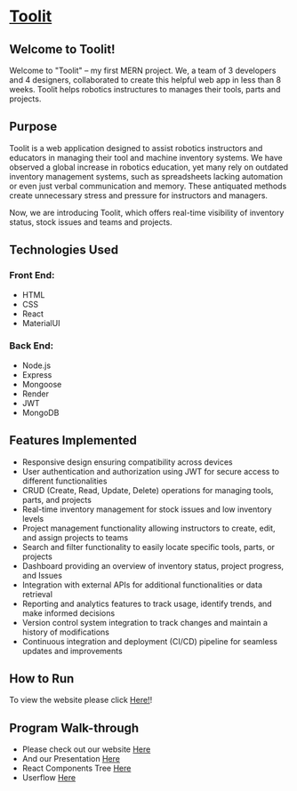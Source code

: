 # [Toolit](http://toolit.ca)

## Welcome to Toolit!

Welcome to "Toolit" – my first MERN project. We, a team of 3 developers and 4 designers, collaborated to create this helpful web app in less than 8 weeks. Toolit helps robotics instructures to manages their tools, parts and projects.

## Purpose

Toolit is a web application designed to assist robotics instructors and educators in managing their tool and machine inventory systems. We have observed a global increase in robotics education, yet many rely on outdated inventory management systems, such as spreadsheets lacking automation or even just verbal communication and memory. These antiquated methods create unnecessary stress and pressure for instructors and managers.

Now, we are introducing Toolit, which offers real-time visibility of inventory status, stock issues and teams and projects.



## Technologies Used

### Front End:
- HTML
- CSS
- React
- MaterialUI

### Back End:
- Node.js
- Express
- Mongoose
- Render
- JWT
- MongoDB


## Features Implemented 
- Responsive design ensuring compatibility across devices
- User authentication and authorization using JWT for secure access to different functionalities
- CRUD (Create, Read, Update, Delete) operations for managing tools, parts, and projects
- Real-time inventory management for stock issues and low inventory levels
- Project management functionality allowing instructors to create, edit, and assign projects to teams
- Search and filter functionality to easily locate specific tools, parts, or projects
- Dashboard providing an overview of inventory status, project progress, and Issues
- Integration with external APIs for additional functionalities or data retrieval
- Reporting and analytics features to track usage, identify trends, and make informed decisions
- Version control system integration to track changes and maintain a history of modifications
- Continuous integration and deployment (CI/CD) pipeline for seamless updates and improvements



## How to Run
To view the website please click [Here!](http://toolit.ca)!




## Program Walk-through
- Please check out our website [Here](toolit.ca)
- And our Presentation [Here]()
- React Components Tree [Here]()
- Userflow [Here]()
  




